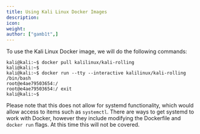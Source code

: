 ```yaml
---
title: Using Kali Linux Docker Images
description:
icon:
weight:
author: ["gamb1t",]
---
```


To use the Kali Linux Docker image, we will do the following commands:

```console
kali@kali:~$ docker pull kalilinux/kali-rolling
kali@kali:~$
kali@kali:~$ docker run --tty --interactive kalilinux/kali-rolling /bin/bash
root@e4ae79503654:/
root@e4ae79503654:/ exit
kali@kali:~$
```

Please note that this does not allow for systemd functionality, which would allow access to items such as `systemctl`. There are ways to get systemd to work with Docker, however they include modifying the Dockerfile and `docker run` flags. At this time this will not be covered.

